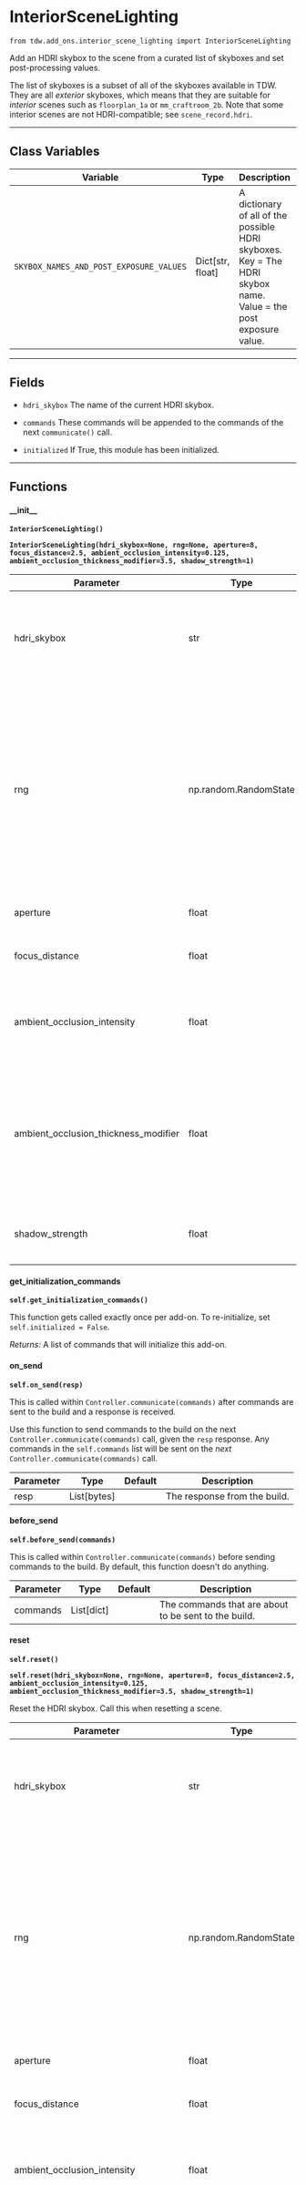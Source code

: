 # InteriorSceneLighting

`from tdw.add_ons.interior_scene_lighting import InteriorSceneLighting`

Add an HDRI skybox to the scene from a curated list of skyboxes and set post-processing values.

The list of skyboxes is a subset of all of the skyboxes available in TDW. They are all *exterior* skyboxes, which means that they are suitable for *interior* scenes such as `floorplan_1a` or `mm_craftroom_2b`. Note that some interior scenes are not HDRI-compatible; see `scene_record.hdri`.

***

## Class Variables

| Variable | Type | Description | Value |
| --- | --- | --- | --- |
| `SKYBOX_NAMES_AND_POST_EXPOSURE_VALUES` | Dict[str, float] | A dictionary of all of the possible HDRI skyboxes. Key = The HDRI skybox name. Value = the post exposure value. | `loads(Path(resource_filename(__name__, "interior_scene_lighting_data/hdri_skyboxes.json")).read_text())` |

***

## Fields

- `hdri_skybox` The name of the current HDRI skybox.

- `commands` These commands will be appended to the commands of the next `communicate()` call.

- `initialized` If True, this module has been initialized.

***

## Functions

#### \_\_init\_\_

**`InteriorSceneLighting()`**

**`InteriorSceneLighting(hdri_skybox=None, rng=None, aperture=8, focus_distance=2.5, ambient_occlusion_intensity=0.125, ambient_occlusion_thickness_modifier=3.5, shadow_strength=1)`**

| Parameter | Type | Default | Description |
| --- | --- | --- | --- |
| hdri_skybox |  str  | None | The name of the HDRI skybox. If None, a random skybox will be selected. |
| rng |  np.random.RandomState  | None | The random number generator for the purpose of selecting a random HDRI skybox. If None, a new random number generator will be created as needed. |
| aperture |  float  | 8 | The depth-of-field aperture. |
| focus_distance |  float  | 2.5 | The depth-of-field focus distance. |
| ambient_occlusion_intensity |  float  | 0.125 | The intensity (darkness) of the Ambient Occlusion effect. |
| ambient_occlusion_thickness_modifier |  float  | 3.5 | The thickness modifier for the Ambient Occlusion effect; controls "spread" of the effect out from corners. |
| shadow_strength |  float  | 1 | The shadow strength of all lights in the scene. |

#### get_initialization_commands

**`self.get_initialization_commands()`**

This function gets called exactly once per add-on. To re-initialize, set `self.initialized = False`.

_Returns:_  A list of commands that will initialize this add-on.

#### on_send

**`self.on_send(resp)`**

This is called within `Controller.communicate(commands)` after commands are sent to the build and a response is received.

Use this function to send commands to the build on the next `Controller.communicate(commands)` call, given the `resp` response.
Any commands in the `self.commands` list will be sent on the *next* `Controller.communicate(commands)` call.

| Parameter | Type | Default | Description |
| --- | --- | --- | --- |
| resp |  List[bytes] |  | The response from the build. |

#### before_send

**`self.before_send(commands)`**

This is called within `Controller.communicate(commands)` before sending commands to the build. By default, this function doesn't do anything.

| Parameter | Type | Default | Description |
| --- | --- | --- | --- |
| commands |  List[dict] |  | The commands that are about to be sent to the build. |

#### reset

**`self.reset()`**

**`self.reset(hdri_skybox=None, rng=None, aperture=8, focus_distance=2.5, ambient_occlusion_intensity=0.125, ambient_occlusion_thickness_modifier=3.5, shadow_strength=1)`**

Reset the HDRI skybox. Call this when resetting a scene.

| Parameter | Type | Default | Description |
| --- | --- | --- | --- |
| hdri_skybox |  str  | None | The name of the HDRI skybox. If None, a random skybox will be selected. |
| rng |  np.random.RandomState  | None | The random number generator for the purpose of selecting a random HDRI skybox. If None, a new random number generator will be created as needed. |
| aperture |  float  | 8 | The depth-of-field aperture. |
| focus_distance |  float  | 2.5 | The depth-of-field focus distance. |
| ambient_occlusion_intensity |  float  | 0.125 | The intensity (darkness) of the Ambient Occlusion effect. |
| ambient_occlusion_thickness_modifier |  float  | 3.5 | The thickness modifier for the Ambient Occlusion effect; controls "spread" of the effect out from corners. |
| shadow_strength |  float  | 1 | The shadow strength of all lights in the scene. |